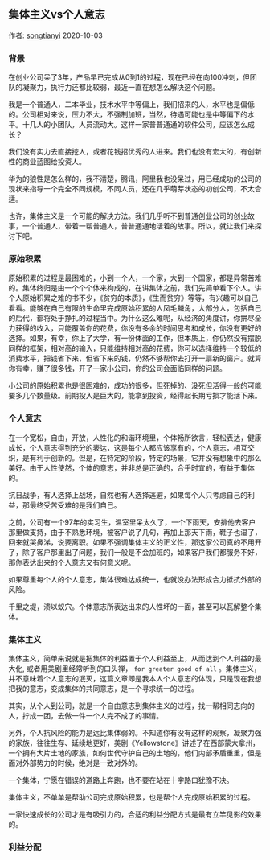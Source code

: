 ## 集体主义vs个人意志

作者: [songtianyi](http://www.songtianyi.info) 2020-10-03

### 背景

  在创业公司呆了3年，产品早已完成从0到1的过程，现在已经在向100冲刺，但团队的凝聚力，执行力还都比较弱，最近一直在想怎么解决这个问题。

  我是一个普通人，二本毕业，技术水平中等偏上，我们招来的人，水平也是偏低的。公司相对来说，压力不大，不强制加班，当然，待遇可能也是中等偏下的水平。十几人的小团队，人员流动大。这样一家普普通通的软件公司，应该怎么成长？

  我们没有实力去直接挖人，或者花钱招优秀的人进来。我们也没有宏大的，有创新性的商业蓝图给投资人。

  华为的狼性是怎么样的，我不清楚，腾讯，阿里我也没呆过，用已经成功的公司的现状来指导一个完全不同规模，不同人员，还在几乎萌芽状态的初创公司，不太合适。

  也许，集体主义是一个可能的解决方法。我们几乎听不到普通创业公司的创业故事，一个普通人，带着一帮普通人，普普通通地活着的故事。所以，就让我们来探讨下吧。

### 原始积累

  原始积累的过程是最困难的，小到一个人，一个家，大到一个国家，都是异常苦难的。集体终归是由一个个个体来构成的，在讲集体之前，我们先简单看下个人。讲个人原始积累之难的书不少，《贫穷的本质》，《生而贫穷》等等，有兴趣可以自己看看。能够在自己有限的生命里完成原始积累的人凤毛麟角，大部分人，包括自己的后代，都将处于挣扎的过程当中。为什么这么难呢，从经济的角度讲，你拼尽全力获得的收入，只能覆盖你的花费，你没有多余的时间思考和成长，你没有更好的选择。如果，有幸，你上了大学，有一份体面的工作，但本质上，你仍然没有摆脱同样的框架，相对高的输入，只能维持相对高的花费，你可以选择维持一个较低的消费水平，把钱省下来，但省下来的钱，仍然不够帮你去打开一扇新的窗户。就算你有幸，赚了很多钱，开了一家小公司，你的公司会面临同样的问题。

  小公司的原始积累也是很困难的，成功的很多，但死掉的、没死但活得一般的可能要多几个数量级。前期投入是巨大的，能拿到投资，经得起长期亏损才能活下来。

### 个人意志

  在一个宽松，自由，开放，人性化的和谐环境里，个体畅所欲言，轻松表达，健康成长，个人意志得到充分的表达，这是每个人都应该享有的，个人意志，相互交织，是有利于创新的。但是，在特定的阶段，特定的场景，它并没有想象中的那么美好。由于人性使然，个体的意志，并非总是正确的，合乎时宜的，有益于集体的。

  抗日战争，有人选择上战场，自然也有人选择逃避，如果每个人只考虑自己的利益，那最终受苦受难的是我们自己。

  之前，公司有一个97年的实习生，温室里呆太久了，一个下雨天，安排他去客户那里做支持，由于不熟悉环境，被客户说了几句，再加上那天下雨，鞋子也湿了，回来就哭鼻涕，说要离职。如果不强调集体主义的正义性，那这家公司真的不用开了，除了客户那里出了问题，我们一般是不会加班的，如果客户我们都服务不好，那你表达出来的个人意志又有何意义呢。

  如果尊重每个人的个人意志，集体很难达成统一，也就没办法形成合力抵抗外部的风险。

  千里之堤，溃以蚁穴。个体意志所表达出来的人性坏的一面，甚至可以瓦解整个集体。

### 集体主义

  集体主义，简单来说就是把集体的利益置于个人利益至上，从而达到个人利益的最大化, 或者用美剧里经常听到的口头禅， `for greater good of all` 。集体主义，并不意味着个人意志的泯灭，这篇文章即是我本人个人意志的体现，只是现在我想把我的意志，变成集体的共同意志，是一个寻求统一的过程。

  其实，从个人到公司，就是一个自由意志到集体主义的过程，找一帮相同志向的人，拧成一团，去做一件一个人完不成了的事情。

  另外，个人抗风险的能力是远比集体弱的。不知道你有没有这样的观察，凝聚力强的家族，往往生存、延续地更好，美剧《Yellowstone》讲述了在西部蒙大拿州，一个拥有大片土地的家族，如何世代守护自己的土地的，他们内部矛盾重重，但是面对外部势力的时候，绝对是一致对外的。

  一个集体，宁愿在错误的道路上奔跑，也不要在站在十字路口犹豫不决。

集体主义，不单单是帮助公司完成原始积累，也是帮个人完成原始积累的过程。

一家快速成长的公司才是有吸引力的，合适的利益分配方式是最有立竿见影的效果的。

### 利益分配
